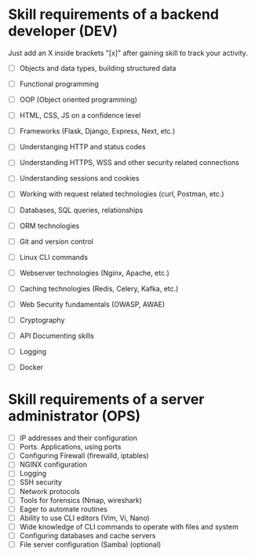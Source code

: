 # Skill requirements of a backend developer (DEV)

Just add an X inside brackets "[x]" after gaining skill to track your activity.

* [ ] Objects and data types, building structured data
* [ ] Functional programming
* [ ] OOP (Object oriented programming)
* [ ] HTML, CSS, JS on a confidence level
* [ ] Frameworks (Flask, Django, Express, Next, etc.)
* [ ] Understanging HTTP and status codes
* [ ] Understanding HTTPS, WSS and other security related connections
* [ ] Understanding sessions and cookies
* [ ] Working with request related technologies (curl, Postman, etc.)
* [ ] Databases, SQL queries, relationships
* [ ] ORM technologies
* [ ] Git and version control
* [ ] Linux CLI commands
* [ ] Webserver technologies (Nginx, Apache, etc.)
* [ ] Caching technologies (Redis, Celery, Kafka, etc.)
* [ ] Web Security fundamentals (OWASP, AWAE)
* [ ] Cryptography
* [ ] API Documenting skills
* [ ] Logging
* [ ] Docker


# Skill requirements of a server administrator (OPS)

* [ ] IP addresses and their configuration
* [ ] Ports. Applications, using ports
* [ ] Configuring Firewall (firewalld, iptables)
* [ ] NGINX configuration
* [ ] Logging
* [ ] SSH security
* [ ] Network protocols
* [ ] Tools for forensics (Nmap, wireshark)
* [ ] Eager to automate routines
* [ ] Ability to use CLI editors (Vim, Vi, Nano)
* [ ] Wide knowledge of CLI commands to operate with files and system
* [ ] Configuring databases and cache servers
* [ ] File server configuration (Samba) (optional)
